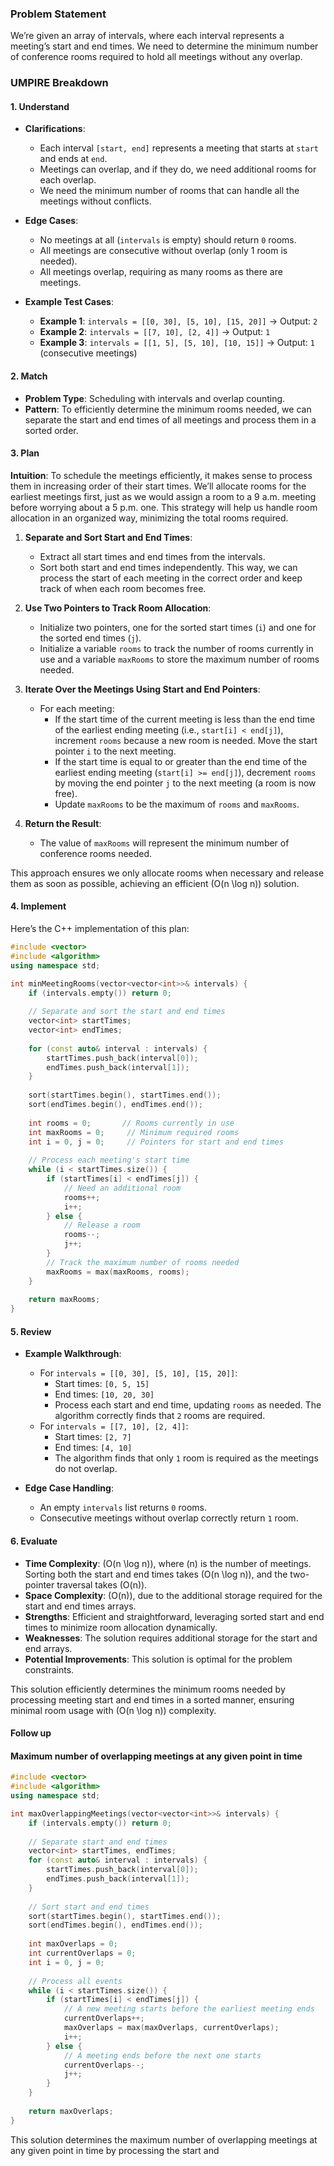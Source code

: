 ### Problem Statement

We’re given an array of intervals, where each interval represents a meeting’s start and end times. We need to determine the minimum number of conference rooms required to hold all meetings without any overlap.

### UMPIRE Breakdown

#### **1. Understand**
- **Clarifications**:
  - Each interval `[start, end]` represents a meeting that starts at `start` and ends at `end`.
  - Meetings can overlap, and if they do, we need additional rooms for each overlap.
  - We need the minimum number of rooms that can handle all the meetings without conflicts.
  
- **Edge Cases**:
  - No meetings at all (`intervals` is empty) should return `0` rooms.
  - All meetings are consecutive without overlap (only 1 room is needed).
  - All meetings overlap, requiring as many rooms as there are meetings.

- **Example Test Cases**:
  - **Example 1**: `intervals = [[0, 30], [5, 10], [15, 20]]` → Output: `2`
  - **Example 2**: `intervals = [[7, 10], [2, 4]]` → Output: `1`
  - **Example 3**: `intervals = [[1, 5], [5, 10], [10, 15]]` → Output: `1` (consecutive meetings)

#### **2. Match**
- **Problem Type**: Scheduling with intervals and overlap counting.
- **Pattern**: To efficiently determine the minimum rooms needed, we can separate the start and end times of all meetings and process them in a sorted order.

#### **3. Plan**

**Intuition**:
To schedule the meetings efficiently, it makes sense to process them in increasing order of their start times. We’ll allocate rooms for the earliest meetings first, just as we would assign a room to a 9 a.m. meeting before worrying about a 5 p.m. one. This strategy will help us handle room allocation in an organized way, minimizing the total rooms required.

1. **Separate and Sort Start and End Times**:
   - Extract all start times and end times from the intervals.
   - Sort both start and end times independently. This way, we can process the start of each meeting in the correct order and keep track of when each room becomes free.

2. **Use Two Pointers to Track Room Allocation**:
   - Initialize two pointers, one for the sorted start times (`i`) and one for the sorted end times (`j`).
   - Initialize a variable `rooms` to track the number of rooms currently in use and a variable `maxRooms` to store the maximum number of rooms needed.
   
3. **Iterate Over the Meetings Using Start and End Pointers**:
   - For each meeting:
     - If the start time of the current meeting is less than the end time of the earliest ending meeting (i.e., `start[i] < end[j]`), increment `rooms` because a new room is needed. Move the start pointer `i` to the next meeting.
     - If the start time is equal to or greater than the end time of the earliest ending meeting (`start[i] >= end[j]`), decrement `rooms` by moving the end pointer `j` to the next meeting (a room is now free).
     - Update `maxRooms` to be the maximum of `rooms` and `maxRooms`.

4. **Return the Result**:
   - The value of `maxRooms` will represent the minimum number of conference rooms needed.

This approach ensures we only allocate rooms when necessary and release them as soon as possible, achieving an efficient \(O(n \log n)\) solution.

#### **4. Implement**

Here’s the C++ implementation of this plan:

```cpp
#include <vector>
#include <algorithm>
using namespace std;

int minMeetingRooms(vector<vector<int>>& intervals) {
    if (intervals.empty()) return 0;
    
    // Separate and sort the start and end times
    vector<int> startTimes;
    vector<int> endTimes;
    
    for (const auto& interval : intervals) {
        startTimes.push_back(interval[0]);
        endTimes.push_back(interval[1]);
    }
    
    sort(startTimes.begin(), startTimes.end());
    sort(endTimes.begin(), endTimes.end());
    
    int rooms = 0;       // Rooms currently in use
    int maxRooms = 0;     // Minimum required rooms
    int i = 0, j = 0;     // Pointers for start and end times
    
    // Process each meeting's start time
    while (i < startTimes.size()) {
        if (startTimes[i] < endTimes[j]) {
            // Need an additional room
            rooms++;
            i++;
        } else {
            // Release a room
            rooms--;
            j++;
        }
        // Track the maximum number of rooms needed
        maxRooms = max(maxRooms, rooms);
    }
    
    return maxRooms;
}
```

#### **5. Review**
- **Example Walkthrough**:
  - For `intervals = [[0, 30], [5, 10], [15, 20]]`:
    - Start times: `[0, 5, 15]`
    - End times: `[10, 20, 30]`
    - Process each start and end time, updating `rooms` as needed. The algorithm correctly finds that `2` rooms are required.
  - For `intervals = [[7, 10], [2, 4]]`:
    - Start times: `[2, 7]`
    - End times: `[4, 10]`
    - The algorithm finds that only `1` room is required as the meetings do not overlap.

- **Edge Case Handling**:
  - An empty `intervals` list returns `0` rooms.
  - Consecutive meetings without overlap correctly return `1` room.

#### **6. Evaluate**
- **Time Complexity**: \(O(n \log n)\), where \(n\) is the number of meetings. Sorting both the start and end times takes \(O(n \log n)\), and the two-pointer traversal takes \(O(n)\).
- **Space Complexity**: \(O(n)\), due to the additional storage required for the start and end times arrays.
- **Strengths**: Efficient and straightforward, leveraging sorted start and end times to minimize room allocation dynamically.
- **Weaknesses**: The solution requires additional storage for the start and end arrays.
- **Potential Improvements**: This solution is optimal for the problem constraints.

This solution efficiently determines the minimum rooms needed by processing meeting start and end times in a sorted manner, ensuring minimal room usage with \(O(n \log n)\) complexity.


#### Follow up
#### Maximum number of overlapping meetings at any given point in time
```cpp
#include <vector>
#include <algorithm>
using namespace std;

int maxOverlappingMeetings(vector<vector<int>>& intervals) {
    if (intervals.empty()) return 0;
    
    // Separate start and end times
    vector<int> startTimes, endTimes;
    for (const auto& interval : intervals) {
        startTimes.push_back(interval[0]);
        endTimes.push_back(interval[1]);
    }
    
    // Sort start and end times
    sort(startTimes.begin(), startTimes.end());
    sort(endTimes.begin(), endTimes.end());
    
    int maxOverlaps = 0;
    int currentOverlaps = 0;
    int i = 0, j = 0;
    
    // Process all events
    while (i < startTimes.size()) {
        if (startTimes[i] < endTimes[j]) {
            // A new meeting starts before the earliest meeting ends
            currentOverlaps++;
            maxOverlaps = max(maxOverlaps, currentOverlaps);
            i++;
        } else {
            // A meeting ends before the next one starts
            currentOverlaps--;
            j++;
        }
    }
    
    return maxOverlaps;
}
```
This solution determines the maximum number of overlapping meetings at any given point in time by processing the start and